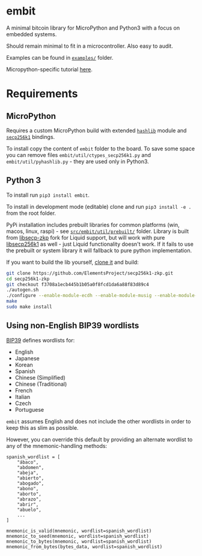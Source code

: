 # embit

A minimal bitcoin library for MicroPython and Python3 with a focus on embedded systems.

Should remain minimal to fit in a microcontroller. Also easy to audit.

Examples can be found in [`examples/`](./examples) folder.

Micropython-specific tutorial [here](https://github.com/diybitcoinhardware/f469-disco/tree/master/docs/tutorial).

# Requirements

## MicroPython

Requires a custom MicroPython build with extended [`hashlib`](https://github.com/diybitcoinhardware/f469-disco/tree/master/usermods/uhashlib) module and [`secp256k1`](https://github.com/diybitcoinhardware/secp256k1-embedded) bindings.

To install copy the content of `embit` folder to the board. To save some space you can remove files `embit/util/ctypes_secp256k1.py` and `embit/util/pyhashlib.py` - they are used only in Python3.

## Python 3

To install run `pip3 install embit`.

To install in development mode (editable) clone and run `pip3 install -e .` from the root folder.

PyPi installation includes prebuilt libraries for common platforms (win, macos, linux, raspi) - see [`src/embit/util/prebuilt/`](./src/embit/util/prebuilt/) folder. Library is built from [libsecp-zkp](https://github.com/ElementsProject/secp256k1-zkp) fork for Liquid support, but will work with pure [libsecp256k1](https://github.com/bitcoin-core/secp256k1) as well - just Liquid functionality doesn't work. If it fails to use the prebuilt or system library it will fallback to pure python implementation.

If you want to build the lib yourself, [clone it](https://github.com/ElementsProject/secp256k1-zkp) and build:

```sh
git clone https://github.com/ElementsProject/secp256k1-zkp.git
cd secp256k1-zkp
git checkout f3708a1ecb445b1b05a0f8fcd1da6a88f83d89c4
./autogen.sh
./configure --enable-module-ecdh --enable-module-musig --enable-module-recovery --enable-module-generator --enable-module-rangeproof --enable-module-schnorrsig --enable-module-surjectionproof --enable-experimental
make
sudo make install
```

## Using non-English BIP39 wordlists
[BIP39](https://github.com/bitcoin/bips/blob/master/bip-0039/bip-0039-wordlists.md) defines wordlists for:
* English
* Japanese
* Korean
* Spanish
* Chinese (Simplified)
* Chinese (Traditional)
* French
* Italian
* Czech
* Portuguese

`embit` assumes English and does not include the other wordlists in order to keep this as slim as possible.

However, you can override this default by providing an alternate wordlist to any of the mnemonic-handling methods:
```
spanish_wordlist = [
    "ábaco",
    "abdomen",
    "abeja",
    "abierto",
    "abogado",
    "abono",
    "aborto",
    "abrazo",
    "abrir",
    "abuelo",
    ...
]

mnemonic_is_valid(mnemonic, wordlist=spanish_wordlist)
mnemonic_to_seed(mnemonic, wordlist=spanish_wordlist)
mnemonic_to_bytes(mnemonic, wordlist=spanish_wordlist)
mnemonic_from_bytes(bytes_data, wordlist=spanish_wordlist)
```
